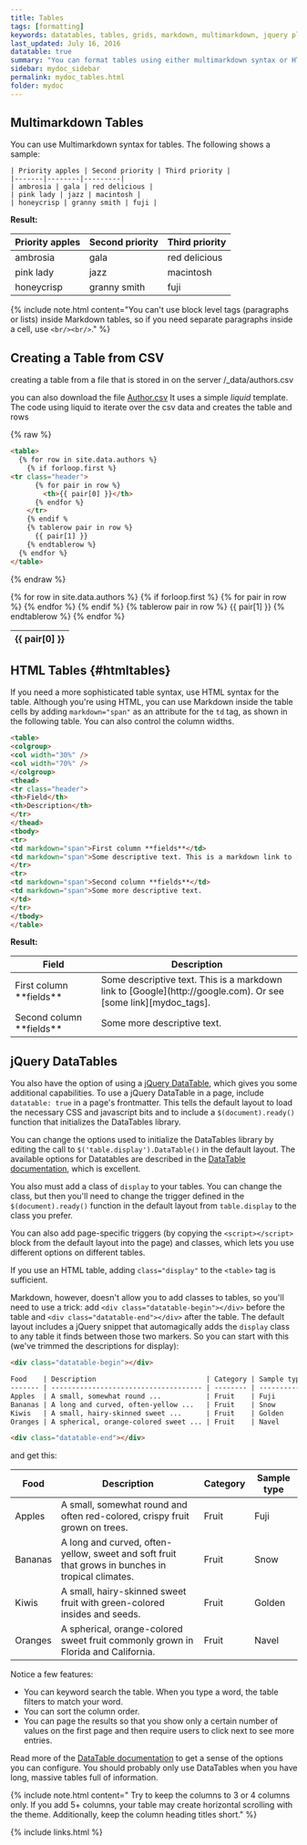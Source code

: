 ```yaml
---
title: Tables
tags: [formatting]
keywords: datatables, tables, grids, markdown, multimarkdown, jquery plugins
last_updated: July 16, 2016
datatable: true
summary: "You can format tables using either multimarkdown syntax or HTML. You can also use jQuery datatables (a plugin) if you need more robust tables."
sidebar: mydoc_sidebar
permalink: mydoc_tables.html
folder: mydoc
---
```


## Multimarkdown Tables

You can use Multimarkdown syntax for tables. The following shows a sample:

```
| Priority apples | Second priority | Third priority |
|-------|--------|---------|
| ambrosia | gala | red delicious |
| pink lady | jazz | macintosh |
| honeycrisp | granny smith | fuji |
```

**Result:**

| Priority apples | Second priority | Third priority |
|-------|--------|---------|
| ambrosia | gala | red delicious |
| pink lady | jazz | macintosh |
| honeycrisp | granny smith | fuji |

{% include note.html content="You can't use block level tags (paragraphs or lists) inside Markdown tables, so if you need separate paragraphs inside a cell, use `<br/><br/>`." %}


## Creating a Table from CSV

creating a table from  a file that is stored in on the server /_data/authors.csv

you can also download the file [Author.csv](/demo-wiki/assets/authors.csv)
It uses a simple *liquid* template. The code using liquid to iterate over the csv data and creates the table and rows

{% raw %}
```html
<table>
  {% for row in site.data.authors %}
    {% if forloop.first %}
<tr class="header">
      {% for pair in row %}
        <th>{{ pair[0] }}</th>
      {% endfor %}
    </tr>
    {% endif %
    {% tablerow pair in row %}
      {{ pair[1] }}
    {% endtablerow %}
  {% endfor %}
</table>
```
{% endraw %}

<table>
  {% for row in site.data.authors %}
    {% if forloop.first %}
    <thead>
    <tr class="header">
      {% for pair in row %}
        <th>{{ pair[0] }}</th>
      {% endfor %}
    </tr>
    </thead>
    {% endif %}
    {% tablerow pair in row %}
      {{ pair[1] }}
    {% endtablerow %}
  {% endfor %}
</table>

## HTML Tables {#htmltables}

If you need a more sophisticated table syntax, use HTML syntax for the table. Although you're using HTML, you can use Markdown inside the table cells by adding `markdown="span"` as an attribute for the `td` tag, as shown in the following table. You can also control the column widths.

```html
<table>
<colgroup>
<col width="30%" />
<col width="70%" />
</colgroup>
<thead>
<tr class="header">
<th>Field</th>
<th>Description</th>
</tr>
</thead>
<tbody>
<tr>
<td markdown="span">First column **fields**</td>
<td markdown="span">Some descriptive text. This is a markdown link to [Google](http://google.com). Or see [some link][mydoc_tags].</td>
</tr>
<tr>
<td markdown="span">Second column **fields**</td>
<td markdown="span">Some more descriptive text.
</td>
</tr>
</tbody>
</table>
```

**Result:**
<table>
<colgroup>
<col width="30%" />
<col width="70%" />
</colgroup>
<thead>
<tr class="header">
<th>Field</th>
<th>Description</th>
</tr>
</thead>
<tbody>
<tr>
<td markdown="span">First column **fields**</td>
<td markdown="span">Some descriptive text. This is a markdown link to [Google](http://google.com). Or see [some link][mydoc_tags].</td>
</tr>
<tr>
<td markdown="span">Second column **fields**</td>
<td markdown="span">Some more descriptive text.
</td>
</tr>
</tbody>
</table>

## jQuery DataTables

You also have the option of using a [jQuery DataTable](https://www.datatables.net/), which gives you some additional capabilities. To use a jQuery DataTable in a page, include `datatable: true` in a page's frontmatter. This tells the default layout to load the necessary CSS and javascript bits and to include a `$(document).ready()` function that initializes the DataTables library.

You can change the options used to initialize the DataTables library by editing the call to `$('table.display').DataTable()` in the default layout.  The available options for Datatables are described in the [DataTable documentation](https://www.datatables.net/manual/options), which is excellent.

You also must add a class of `display` to your tables.  You can change the class, but then you'll need to change the trigger defined in the `$(document).ready()` function in the default layout from `table.display` to the class you prefer.

You can also add page-specific triggers (by copying the `<script></script>` block from the default layout into the page) and classes, which lets you use different options on different tables.

If you use an HTML table, adding `class="display"` to the `<table>` tag is sufficient.

Markdown, however, doesn't allow you to add classes to tables, so you'll need to use a trick: add `<div class="datatable-begin"></div>` before the table and `<div class="datatable-end"></div>` after the table.  The default layout includes a jQuery snippet that automagically adds the `display` class to any table it finds between those two markers.  So you can start with this (we've trimmed the descriptions for display):

```markdown
<div class="datatable-begin"></div>

Food    | Description                           | Category | Sample type
------- | ------------------------------------- | -------- | -----------
Apples  | A small, somewhat round ...           | Fruit    | Fuji
Bananas | A long and curved, often-yellow ...   | Fruit    | Snow
Kiwis   | A small, hairy-skinned sweet ...      | Fruit    | Golden
Oranges | A spherical, orange-colored sweet ... | Fruit    | Navel

<div class="datatable-end"></div>
```

and get this:

<div class="datatable-begin"></div>

Food    | Description                                                                                       | Category | Sample type
------- | ------------------------------------------------------------------------------------------------- | -------- | -----------
Apples  | A small, somewhat round and often red-colored, crispy fruit grown on trees.                       | Fruit    | Fuji
Bananas | A long and curved, often-yellow, sweet and soft fruit that grows in bunches in tropical climates. | Fruit    | Snow
Kiwis   | A small, hairy-skinned sweet fruit with green-colored insides and seeds.                          | Fruit    | Golden
Oranges | A spherical, orange-colored sweet fruit commonly grown in Florida and California.                 | Fruit    | Navel

<div class="datatable-end"></div>


Notice a few features:

* You can keyword search the table. When you type a word, the table filters to match your word.
* You can sort the column order.
* You can page the results so that you show only a certain number of values on the first page and then require users to click next to see more entries.

Read more of the [DataTable documentation](https://www.datatables.net/manual/options) to get a sense of the options you can configure. You should probably only use DataTables when you have long, massive tables full of information.

{% include note.html content=" Try to keep the columns to 3 or 4 columns only. If you add 5+ columns, your table may create horizontal scrolling with the theme. Additionally, keep the column heading titles short." %}

{% include links.html %}
